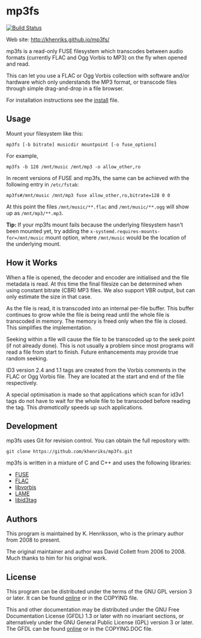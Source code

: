 # mp3fs

[![Build
Status](https://app.travis-ci.com/khenriks/mp3fs.svg?branch=master)](https://app.travis-ci.com/khenriks/mp3fs)

Web site: <http://khenriks.github.io/mp3fs/>

mp3fs is a read-only FUSE filesystem which transcodes between audio formats
(currently FLAC and Ogg Vorbis to MP3) on the fly when opened and read.

This can let you use a FLAC or Ogg Vorbis collection with software and/or
hardware which only understands the MP3 format, or transcode files through
simple drag-and-drop in a file browser.

For installation instructions see the [install](INSTALL.md) file.

## Usage

Mount your filesystem like this:

    mp3fs [-b bitrate] musicdir mountpoint [-o fuse_options]

For example,

    mp3fs -b 128 /mnt/music /mnt/mp3 -o allow_other,ro

In recent versions of FUSE and mp3fs, the same can be achieved with the
following entry in `/etc/fstab`:

    mp3fs#/mnt/music /mnt/mp3 fuse allow_other,ro,bitrate=128 0 0

At this point the files `/mnt/music/**.flac` and `/mnt/music/**.ogg` will show
up as `/mnt/mp3/**.mp3`.

**Tip:** If your mp3fs mount fails because the underlying filesystem hasn't
been mounted yet, try adding the `x-systemd.requires-mounts-for=/mnt/music`
mount option, where `/mnt/music` would be the location of the underlying mount.

## How it Works

When a file is opened, the decoder and encoder are initialised and the file
metadata is read. At this time the final filesize can be determined when using
constant bitrate (CBR) MP3 files. We also support VBR output, but can only
estimate the size in that case.

As the file is read, it is transcoded into an internal per-file buffer. This
buffer continues to grow while the file is being read until the whole file is
transcoded in memory. The memory is freed only when the file is closed. This
simplifies the implementation.

Seeking within a file will cause the file to be transcoded up to the seek point
(if not already done). This is not usually a problem since most programs will
read a file from start to finish. Future enhancements may provide true random
seeking.

ID3 version 2.4 and 1.1 tags are created from the Vorbis comments in the FLAC
or Ogg Vorbis file. They are located at the start and end of the file
respectively.

A special optimisation is made so that applications which scan for id3v1 tags
do not have to wait for the whole file to be transcoded before reading the tag.
This *dramatically* speeds up such applications.

## Development

mp3fs uses Git for revision control. You can obtain the full repository with:

    git clone https://github.com/khenriks/mp3fs.git

mp3fs is written in a mixture of C and C++ and uses the following libraries:

- [FUSE](http://fuse.sourceforge.net/)
- [FLAC](http://flac.sourceforge.net/)
- [libvorbis](http://www.xiph.org/vorbis/)
- [LAME](http://lame.sourceforge.net/)
- [libid3tag](http://www.underbit.com/products/mad/)

## Authors

This program is maintained by K. Henriksson, who is the primary author from
2008 to present.

The original maintainer and author was David Collett from 2006 to 2008. Much
thanks to him for his original work.

## License

This program can be distributed under the terms of the GNU GPL version 3 or
later. It can be found [online](http://www.gnu.org/licenses/gpl-3.0.html) or in
the COPYING file.

This and other documentation may be distributed under the GNU Free
Documentation License (GFDL) 1.3 or later with no invariant sections, or
alternatively under the GNU General Public License (GPL) version 3 or later.
The GFDL can be found [online](http://www.gnu.org/licenses/fdl-1.3.html) or in
the COPYING.DOC file.
